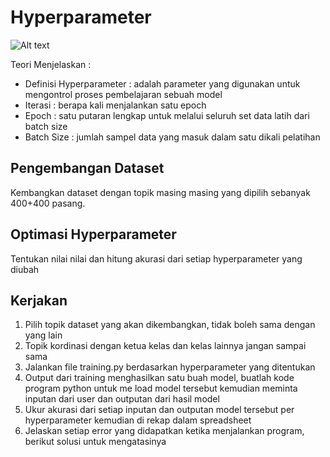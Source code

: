 # Hyperparameter

![Alt text](image.png)

Teori Menjelaskan :
* Definisi Hyperparameter : adalah parameter yang digunakan untuk mengontrol proses pembelajaran sebuah model
* Iterasi : berapa kali menjalankan satu epoch
* Epoch : satu putaran lengkap untuk melalui seluruh set data latih dari batch size
* Batch Size : jumlah sampel data yang masuk dalam satu dikali pelatihan

## Pengembangan Dataset

Kembangkan dataset dengan topik masing masing yang dipilih sebanyak 400+400 pasang.

## Optimasi Hyperparameter

Tentukan nilai nilai dan hitung akurasi dari setiap hyperparameter yang diubah

## Kerjakan

1. Pilih topik dataset yang akan dikembangkan, tidak boleh sama dengan yang lain
2. Topik kordinasi dengan ketua kelas dan kelas lainnya jangan sampai sama
3. Jalankan file training.py berdasarkan hyperparameter yang ditentukan
4. Output dari training menghasilkan satu buah model, buatlah kode program python untuk me load model tersebut kemudian meminta inputan dari user dan outputan dari hasil model
5. Ukur akurasi dari setiap inputan dan outputan model tersebut per hyperparameter kemudian di rekap dalam spreadsheet
6. Jelaskan setiap error yang didapatkan ketika menjalankan program, berikut solusi untuk mengatasinya
